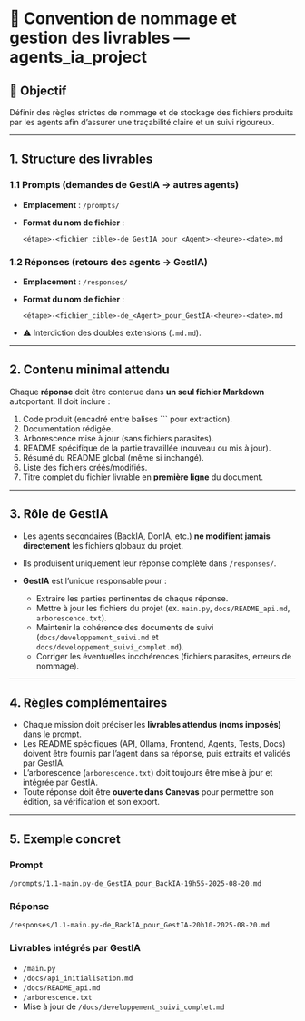 # 📐 Convention de nommage et gestion des livrables — agents\_ia\_project

## 📝 Objectif

Définir des règles strictes de nommage et de stockage des fichiers produits par les agents afin d’assurer une traçabilité claire et un suivi rigoureux.

---

## 1. Structure des livrables

### 1.1 Prompts (demandes de GestIA → autres agents)

* **Emplacement** : `/prompts/`
* **Format du nom de fichier** :

  ```
  <étape>-<fichier_cible>-de_GestIA_pour_<Agent>-<heure>-<date>.md
  ```

### 1.2 Réponses (retours des agents → GestIA)

* **Emplacement** : `/responses/`
* **Format du nom de fichier** :

  ```
  <étape>-<fichier_cible>-de_<Agent>_pour_GestIA-<heure>-<date>.md
  ```
* ⚠️ Interdiction des doubles extensions (`.md.md`).

---

## 2. Contenu minimal attendu

Chaque **réponse** doit être contenue dans **un seul fichier Markdown** autoportant.
Il doit inclure :

1. Code produit (encadré entre balises \`\`\` pour extraction).
2. Documentation rédigée.
3. Arborescence mise à jour (sans fichiers parasites).
4. README spécifique de la partie travaillée (nouveau ou mis à jour).
5. Résumé du README global (même si inchangé).
6. Liste des fichiers créés/modifiés.
7. Titre complet du fichier livrable en **première ligne** du document.

---

## 3. Rôle de GestIA

* Les agents secondaires (BackIA, DonIA, etc.) **ne modifient jamais directement** les fichiers globaux du projet.
* Ils produisent uniquement leur réponse complète dans `/responses/`.
* **GestIA** est l’unique responsable pour :

  * Extraire les parties pertinentes de chaque réponse.
  * Mettre à jour les fichiers du projet (ex. `main.py`, `docs/README_api.md`, `arborescence.txt`).
  * Maintenir la cohérence des documents de suivi (`docs/developpement_suivi.md` et `docs/developpement_suivi_complet.md`).
  * Corriger les éventuelles incohérences (fichiers parasites, erreurs de nommage).

---

## 4. Règles complémentaires

* Chaque mission doit préciser les **livrables attendus (noms imposés)** dans le prompt.
* Les README spécifiques (API, Ollama, Frontend, Agents, Tests, Docs) doivent être fournis par l’agent dans sa réponse, puis extraits et validés par GestIA.
* L’arborescence (`arborescence.txt`) doit toujours être mise à jour et intégrée par GestIA.
* Toute réponse doit être **ouverte dans Canevas** pour permettre son édition, sa vérification et son export.

---

## 5. Exemple concret

### Prompt

```
/prompts/1.1-main.py-de_GestIA_pour_BackIA-19h55-2025-08-20.md
```

### Réponse

```
/responses/1.1-main.py-de_BackIA_pour_GestIA-20h10-2025-08-20.md
```

### Livrables intégrés par GestIA

* `/main.py`
* `/docs/api_initialisation.md`
* `/docs/README_api.md`
* `/arborescence.txt`
* Mise à jour de `/docs/developpement_suivi_complet.md`
